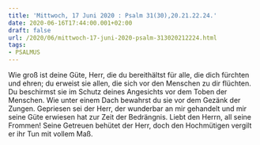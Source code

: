 ```yaml
---
title: 'Mittwoch, 17 Juni 2020 : Psalm 31(30),20.21.22.24.'
date: 2020-06-16T17:44:00.001+02:00
draft: false
url: /2020/06/mittwoch-17-juni-2020-psalm-313020212224.html
tags: 
- PSALMUS
---
```


Wie groß ist deine Güte, Herr, die du bereithältst für alle, die dich fürchten und ehren; du erweist sie allen, die sich vor den Menschen zu dir flüchten. Du beschirmst sie im Schutz deines Angesichts vor dem Toben der Menschen. Wie unter einem Dach bewahrst du sie vor dem Gezänk der Zungen. Gepriesen sei der Herr, der wunderbar an mir gehandelt und mir seine Güte erwiesen hat zur Zeit der Bedrängnis. Liebt den Herrn, all seine Frommen! Seine Getreuen behütet der Herr, doch den Hochmütigen vergilt er ihr Tun mit vollem Maß.